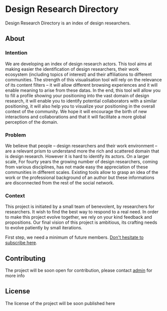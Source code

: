# Design Research Directory
Design Research Directory is an index of design researchers.

## About 
### Intention
We are developing an index of design research actors. This tool aims at making easier the identification of design researchers, their work ecosystem (including topics of interest) and their affiliations to different communities.
The strength of this visualisation tool will rely on the relevance of its content filters – it will allow different browsing experiences and it will enable meaning to arise from these datas.
In the end, this tool will allow you to fill a profile showing your positioning into the vast domain of design research, it will enable you to identify potential collaborators with a similar positioning, it will also help you to visualize your positioning in the overall context of the community. We hope it will encourage the birth of new interactions and collaborations and that it will facilitate a more global perception of the domain.
### Problem
We believe that people – design researchers and their work environment – are a relevant prism to understand more the rich and scattered domain that is design research. However it is hard to identify its actors.
On a larger scale, For fourty years the growing number of design researchers, coming from various disciplines, has not made easy the appreciation of these communities in different scales.
Existing tools allow to grasp an idea of the work or the professional background of an author but these informations are disconnected from the rest of the social network.
### Context
This project is initiated by a small team of benevolent, by researchers for researchers. It wish to find the best way to respond to a real need.
In order to make this project evolve together, we rely on your kind feedback and propositions. Our final vision of this project is ambitious, its crafting needs to evolve patiently by small iterations.

First step, we need a minimum of future members. [Don't hesitate to subscribe here](http://designresearchdirectory.org/).

## Contributing
The project will be soon open for contribution, please contact [admin](mailto:designresearchdirectory@gmail.com) for more info

## License
The license of the project will be soon published here

